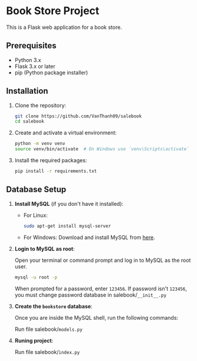 # Book Store Project

This is a Flask web application for a book store.

## Prerequisites

- Python 3.x
- Flask 3.x or later
- pip (Python package installer)

## Installation

1. Clone the repository:

    ```sh
    git clone https://github.com/VanThanh09/salebook
    cd salebook
    ```

2. Create and activate a virtual environment:

    ```sh
    python -m venv venv
    source venv/bin/activate  # On Windows use `venv\Scripts\activate`
    ```

3. Install the required packages:

    ```sh
    pip install -r requirements.txt
    ```

## Database Setup
1. **Install MySQL** (if you don't have it installed):

    - For Linux:

        ```sh
        sudo apt-get install mysql-server
        ```

    - For Windows: Download and install MySQL from [here](https://dev.mysql.com/downloads/installer/).

2. **Login to MySQL as root**:
   
    Open your terminal or command prompt and log in to MySQL as the root user.

    ```sh
    mysql -u root -p
    ```

    When prompted for a password, enter `123456`.
    If password isn't `123456`, you must change password database in salebook/`__init__.py`

4. **Create the `bookstore` database**:

    Once you are inside the MySQL shell, run the following commands:

    Run file salebook/`models.py`

5. **Runing project**:

   Run file salebook/`index.py`
